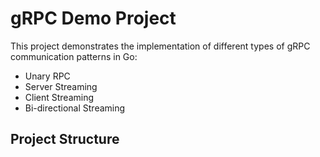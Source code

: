# gRPC Demo Project

This project demonstrates the implementation of different types of gRPC communication patterns in Go:
- Unary RPC
- Server Streaming
- Client Streaming
- Bi-directional Streaming

## Project Structure 